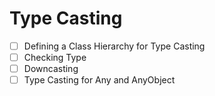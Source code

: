 # Type Casting

- [ ] Defining a Class Hierarchy for Type Casting
- [ ] Checking Type
- [ ] Downcasting
- [ ] Type Casting for Any and AnyObject
